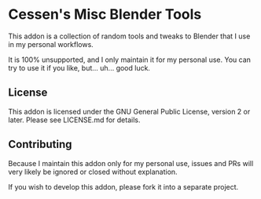 # Cessen's Misc Blender Tools

This addon is a collection of random tools and tweaks to Blender that I use in my personal workflows.

It is 100% unsupported, and I only maintain it for my personal use.  You can try to use it if you like, but... uh... good luck.


## License

This addon is licensed under the GNU General Public License, version 2 or later.  Please see LICENSE.md for details.


## Contributing

Because I maintain this addon only for my personal use, issues and PRs will very likely be ignored or closed without explanation.

If you wish to develop this addon, please fork it into a separate project.
